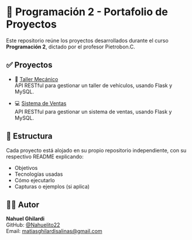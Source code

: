 # 📘 Programación 2 - Portafolio de Proyectos

Este repositorio reúne los proyectos desarrollados durante el curso **Programación 2**, dictado por el profesor Pietrobon.C.

## ✅ Proyectos

- 🔧 [Taller Mecánico](https://github.com/Nahuelito22/Programacion_2-Taller_Mecanico)  
  API RESTful para gestionar un taller de vehículos, usando Flask y MySQL.

- 💻 [Sistema de Ventas](https://github.com/GustiGarcia/tp2_Sistema_de_Ventas)  
  API RESTful para gestionar un sistema de ventas, usando Flask y MySQL.


## 📂 Estructura

Cada proyecto está alojado en su propio repositorio independiente, con su respectivo README explicando:

- Objetivos
- Tecnologías usadas
- Cómo ejecutarlo
- Capturas o ejemplos (si aplica)

## 👨‍💻 Autor

**Nahuel Ghilardi**  
GitHub: [@Nahuelito22](https://github.com/Nahuelito22)  
Email: matiasghilardisalinas@gmail.com
